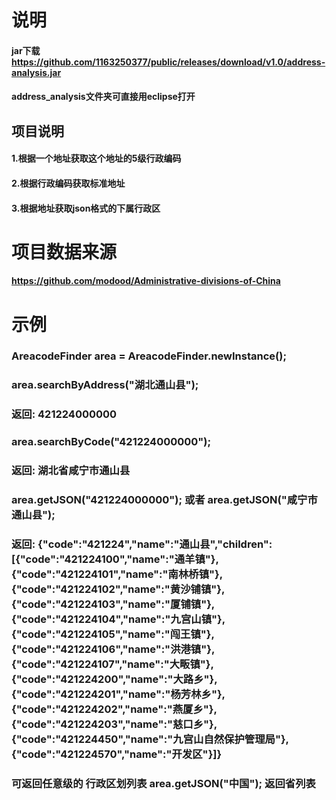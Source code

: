 # 说明
  #### jar下载 https://github.com/1163250377/public/releases/download/v1.0/address-analysis.jar
  #### address_analysis文件夹可直接用eclipse打开
## 项目说明
  #### 1.根据一个地址获取这个地址的5级行政编码
  #### 2.根据行政编码获取标准地址
  #### 3.根据地址获取json格式的下属行政区
# 项目数据来源
  #### https://github.com/modood/Administrative-divisions-of-China
  
# 示例
  ### AreacodeFinder area = AreacodeFinder.newInstance();
  ### area.searchByAddress("湖北通山县");
  ### 返回: 421224000000
  
  ### area.searchByCode("421224000000");
  ### 返回: 湖北省咸宁市通山县
  ### area.getJSON("421224000000"); 或者 area.getJSON("咸宁市通山县");
  ### 返回: {"code":"421224","name":"通山县","children":[{"code":"421224100","name":"通羊镇"},{"code":"421224101","name":"南林桥镇"},{"code":"421224102","name":"黄沙铺镇"},{"code":"421224103","name":"厦铺镇"},{"code":"421224104","name":"九宫山镇"},{"code":"421224105","name":"闯王镇"},{"code":"421224106","name":"洪港镇"},{"code":"421224107","name":"大畈镇"},{"code":"421224200","name":"大路乡"},{"code":"421224201","name":"杨芳林乡"},{"code":"421224202","name":"燕厦乡"},{"code":"421224203","name":"慈口乡"},{"code":"421224450","name":"九宫山自然保护管理局"},{"code":"421224570","name":"开发区"}]}
  ### 可返回任意级的 行政区划列表 area.getJSON("中国"); 返回省列表
